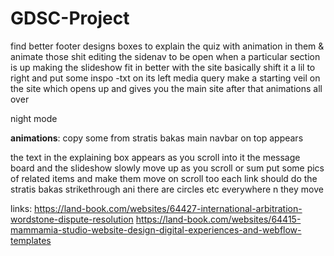 # GDSC-Project

<!-- edit the sidenav icons and add another side nav  -->
<!-- add a go to top arrow button (fixed positioning)  -->
find better footer designs 
boxes to explain the quiz with animation in them & animate those shit
editing the sidenav to be open when a particular section is up
making the slideshow fit in better with the site basically shift it a lil to right and put some inspo
-txt on its left
media query
make a starting veil on the site which opens up and gives you the main site after that
animations all over

night mode




********animations********: 
copy some from stratis bakas
main navbar on top appears

the text in the explaining box appears as you scroll into it
the message board and the slideshow slowly move up as you scroll or sum
put some pics of related items and make them move on scroll too
each link should do the stratis bakas strikethrough ani
there are circles etc everywhere n they move 




links:
https://land-book.com/websites/64427-international-arbitration-wordstone-dispute-resolution
https://land-book.com/websites/64415-mammamia-studio-website-design-digital-experiences-and-webflow-templates

